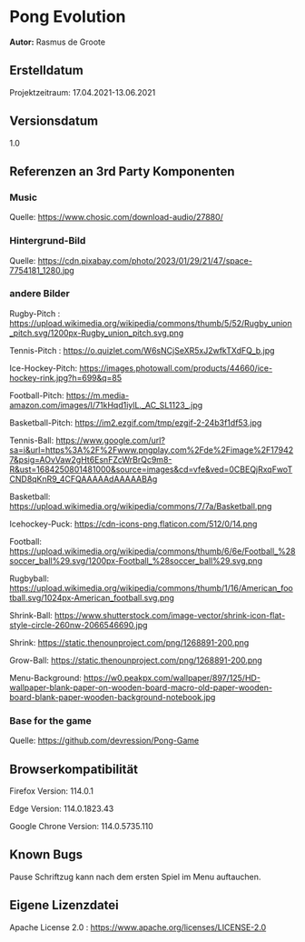 # Pong Evolution

**Autor:** Rasmus de Groote

## Erstelldatum
Projektzeitraum: 17.04.2021-13.06.2021

## Versionsdatum
1.0

## Referenzen an 3rd Party Komponenten

### Music 

Quelle: https://www.chosic.com/download-audio/27880/

### Hintergrund-Bild

Quelle: https://cdn.pixabay.com/photo/2023/01/29/21/47/space-7754181_1280.jpg

### andere Bilder

Rugby-Pitch : https://upload.wikimedia.org/wikipedia/commons/thumb/5/52/Rugby_union_pitch.svg/1200px-Rugby_union_pitch.svg.png

Tennis-Pitch : https://o.quizlet.com/W6sNCjSeXR5xJ2wfkTXdFQ_b.jpg

Ice-Hockey-Pitch: https://images.photowall.com/products/44660/ice-hockey-rink.jpg?h=699&q=85

Football-Pitch: https://m.media-amazon.com/images/I/71kHqd1iylL._AC_SL1123_.jpg

Basketball-Pitch: https://im2.ezgif.com/tmp/ezgif-2-24b3f1df53.jpg

Tennis-Ball: https://www.google.com/url?sa=i&url=https%3A%2F%2Fwww.pngplay.com%2Fde%2Fimage%2F179427&psig=AOvVaw2gHt6EsnFZcWrBrQc9m8-R&ust=1684250801481000&source=images&cd=vfe&ved=0CBEQjRxqFwoTCND8qKnR9_4CFQAAAAAdAAAAABAg

Basketball: https://upload.wikimedia.org/wikipedia/commons/7/7a/Basketball.png

Icehockey-Puck: https://cdn-icons-png.flaticon.com/512/0/14.png

Football: https://upload.wikimedia.org/wikipedia/commons/thumb/6/6e/Football_%28soccer_ball%29.svg/1200px-Football_%28soccer_ball%29.svg.png

Rugbyball: https://upload.wikimedia.org/wikipedia/commons/thumb/1/16/American_football.svg/1024px-American_football.svg.png 

Shrink-Ball: https://www.shutterstock.com/image-vector/shrink-icon-flat-style-circle-260nw-2066546690.jpg

Shrink: https://static.thenounproject.com/png/1268891-200.png

Grow-Ball: https://static.thenounproject.com/png/1268891-200.png 

Menu-Background: https://w0.peakpx.com/wallpaper/897/125/HD-wallpaper-blank-paper-on-wooden-board-macro-old-paper-wooden-board-blank-paper-wooden-background-notebook.jpg

### Base for the game

Quelle: https://github.com/devression/Pong-Game

## Browserkompatibilität

Firefox Version: 114.0.1

Edge Version: 114.0.1823.43

Google Chrone Version: 114.0.5735.110

## Known Bugs

Pause Schriftzug kann nach dem ersten Spiel im Menu auftauchen. 

## Eigene Lizenzdatei 

Apache License 2.0 : https://www.apache.org/licenses/LICENSE-2.0 
